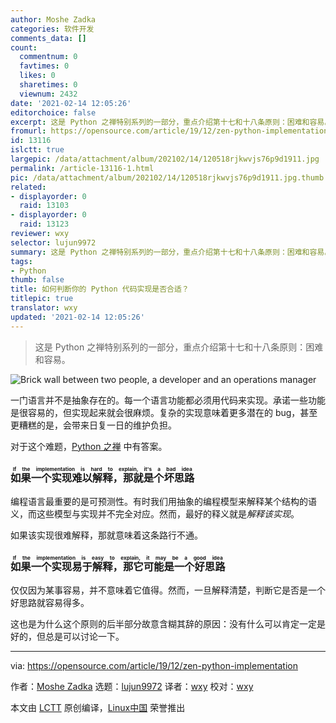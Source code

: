 ```yaml
---
author: Moshe Zadka
categories: 软件开发
comments_data: []
count:
  commentnum: 0
  favtimes: 0
  likes: 0
  sharetimes: 0
  viewnum: 2432
date: '2021-02-14 12:05:26'
editorchoice: false
excerpt: 这是 Python 之禅特别系列的一部分，重点介绍第十七和十八条原则：困难和容易。
fromurl: https://opensource.com/article/19/12/zen-python-implementation
id: 13116
islctt: true
largepic: /data/attachment/album/202102/14/120518rjkwvjs76p9d1911.jpg
permalink: /article-13116-1.html
pic: /data/attachment/album/202102/14/120518rjkwvjs76p9d1911.jpg.thumb.jpg
related:
- displayorder: 0
  raid: 13103
- displayorder: 0
  raid: 13123
reviewer: wxy
selector: lujun9972
summary: 这是 Python 之禅特别系列的一部分，重点介绍第十七和十八条原则：困难和容易。
tags:
- Python
thumb: false
title: 如何判断你的 Python 代码实现是否合适？
titlepic: true
translator: wxy
updated: '2021-02-14 12:05:26'
---
```



> 
> 这是 Python 之禅特别系列的一部分，重点介绍第十七和十八条原则：困难和容易。
> 
> 
> 


![](/data/attachment/album/202102/14/120518rjkwvjs76p9d1911.jpg "Brick wall between two people, a developer and an operations manager")


一门语言并不是抽象存在的。每一个语言功能都必须用代码来实现。承诺一些功能是很容易的，但实现起来就会很麻烦。复杂的实现意味着更多潜在的 bug，甚至更糟糕的是，会带来日复一日的维护负担。


对于这个难题，[Python 之禅](https://www.python.org/dev/peps/pep-0020/) 中有答案。


### <ruby> 如果一个实现难以解释，那就是个坏思路 <rt>  If the implementation is hard to explain, it's a bad idea </rt></ruby>


编程语言最重要的是可预测性。有时我们用抽象的编程模型来解释某个结构的语义，而这些模型与实现并不完全对应。然而，最好的释义就是*解释该实现*。


如果该实现很难解释，那就意味着这条路行不通。


### <ruby> 如果一个实现易于解释，那它可能是一个好思路 <rt>  If the implementation is easy to explain, it may be a good idea </rt></ruby>


仅仅因为某事容易，并不意味着它值得。然而，一旦解释清楚，判断它是否是一个好思路就容易得多。


这也是为什么这个原则的后半部分故意含糊其辞的原因：没有什么可以肯定一定是好的，但总是可以讨论一下。




---


via: <https://opensource.com/article/19/12/zen-python-implementation>


作者：[Moshe Zadka](https://opensource.com/users/moshez) 选题：[lujun9972](https://github.com/lujun9972) 译者：[wxy](https://github.com/wxy) 校对：[wxy](https://github.com/wxy)


本文由 [LCTT](https://github.com/LCTT/TranslateProject) 原创编译，[Linux中国](https://linux.cn/) 荣誉推出